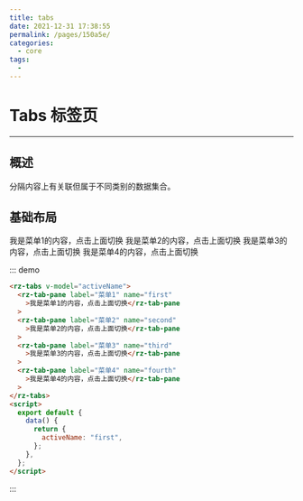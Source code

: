 ```yaml
---
title: tabs
date: 2021-12-31 17:38:55
permalink: /pages/150a5e/
categories:
  - core
tags:
  - 
---
```

# Tabs 标签页

---

## 概述

分隔内容上有关联但属于不同类别的数据集合。

## 基础布局

<div class="demo-block">
  <rz-tabs v-model="activeName">
    <rz-tab-pane label="菜单1" name="first">我是菜单1的内容，点击上面切换</rz-tab-pane>
    <rz-tab-pane label="菜单2" name="second">我是菜单2的内容，点击上面切换</rz-tab-pane>
    <rz-tab-pane label="菜单3" name="third">我是菜单3的内容，点击上面切换</rz-tab-pane>
    <rz-tab-pane label="菜单4" name="fourth">我是菜单4的内容，点击上面切换</rz-tab-pane>
  </rz-tabs>
  <script>
  export default {
    data () {
      return {
        activeName: 'first'
      }
    }
  }
  </script>
</div>

::: demo

```html
<rz-tabs v-model="activeName">
  <rz-tab-pane label="菜单1" name="first"
    >我是菜单1的内容，点击上面切换</rz-tab-pane
  >
  <rz-tab-pane label="菜单2" name="second"
    >我是菜单2的内容，点击上面切换</rz-tab-pane
  >
  <rz-tab-pane label="菜单3" name="third"
    >我是菜单3的内容，点击上面切换</rz-tab-pane
  >
  <rz-tab-pane label="菜单4" name="fourth"
    >我是菜单4的内容，点击上面切换</rz-tab-pane
  >
</rz-tabs>
<script>
  export default {
    data() {
      return {
        activeName: "first",
      };
    },
  };
</script>
```

:::
